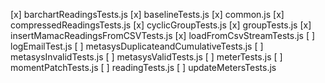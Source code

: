 [x] barchartReadingsTests.js
[x] baselineTests.js
[x] common.js
[x] compressedReadingsTests.js
[x] cyclicGroupTests.js
[x] groupTests.js
[x] insertMamacReadingsFromCSVTests.js
[x] loadFromCsvStreamTests.js
[ ] logEmailTest.js
[ ] metasysDuplicateandCumulativeTests.js
[ ] metasysInvalidTests.js
[ ] metasysValidTests.js
[ ] meterTests.js
[ ] momentPatchTests.js
[ ] readingTests.js
[ ] updateMetersTests.js
